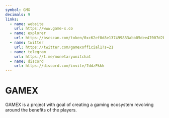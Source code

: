 ```yaml
---
symbol: GMX
decimals: 9
links:
  - name: website
    url: https://www.game-x.co
  - name: explorer
    url: https://bscscan.com/token/0xc62ef0d8e137499833abb05dee47007d2b334ba6
  - name: twitter
    url: https://twitter.com/gamexofficial1?s=21
  - name: telegram
    url: https://t.me/monetaryunitchat
  - name: discord
    url: https://discord.com/invite/7ddzPkkk
---
```


# GAMEX

GAMEX is a project with goal of creating a gaming ecosystem revolving around the benefits of the players.
